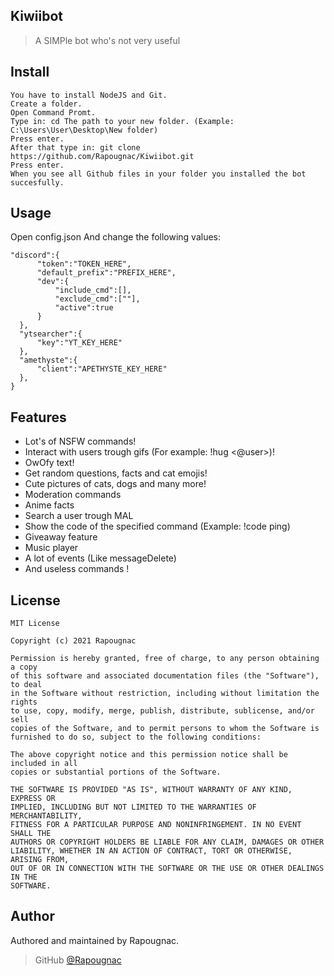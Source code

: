 ## Kiwiibot
> A SIMPle bot who's not very useful
## Install

```
You have to install NodeJS and Git.
Create a folder.
Open Command Promt.
Type in: cd The path to your new folder. (Example: C:\Users\User\Desktop\New folder)
Press enter.
After that type in: git clone https://github.com/Rapougnac/Kiwiibot.git
Press enter.
When you see all Github files in your folder you installed the bot succesfully.
```

## Usage

Open config.json
And change the following values:

```
"discord":{
      "token":"TOKEN_HERE",
      "default_prefix":"PREFIX_HERE",
      "dev":{
          "include_cmd":[],
          "exclude_cmd":[""],
          "active":true
      }
  },
  "ytsearcher":{
      "key":"YT_KEY_HERE"
  },
  "amethyste":{
      "client":"APETHYSTE_KEY_HERE"
  },
}
```

## Features

* Lot's of NSFW commands!
* Interact with users trough gifs (For example: !hug <@user>)!
* OwOfy text!
* Get random questions, facts and cat emojis!
* Cute pictures of cats, dogs and many more!
* Moderation commands
* Anime facts
* Search a user trough MAL
* Show the code of the specified command (Example: !code ping)
* Giveaway feature
* Music player
* A lot of events (Like messageDelete)
* And useless commands !

## License

```
MIT License

Copyright (c) 2021 Rapougnac

Permission is hereby granted, free of charge, to any person obtaining a copy
of this software and associated documentation files (the "Software"), to deal
in the Software without restriction, including without limitation the rights
to use, copy, modify, merge, publish, distribute, sublicense, and/or sell
copies of the Software, and to permit persons to whom the Software is
furnished to do so, subject to the following conditions:

The above copyright notice and this permission notice shall be included in all
copies or substantial portions of the Software.

THE SOFTWARE IS PROVIDED "AS IS", WITHOUT WARRANTY OF ANY KIND, EXPRESS OR
IMPLIED, INCLUDING BUT NOT LIMITED TO THE WARRANTIES OF MERCHANTABILITY,
FITNESS FOR A PARTICULAR PURPOSE AND NONINFRINGEMENT. IN NO EVENT SHALL THE
AUTHORS OR COPYRIGHT HOLDERS BE LIABLE FOR ANY CLAIM, DAMAGES OR OTHER
LIABILITY, WHETHER IN AN ACTION OF CONTRACT, TORT OR OTHERWISE, ARISING FROM,
OUT OF OR IN CONNECTION WITH THE SOFTWARE OR THE USE OR OTHER DEALINGS IN THE
SOFTWARE.
```

## Author

Authored and maintained by Rapougnac.

> GitHub [@Rapougnac](https://github.com/Rapougnac)
